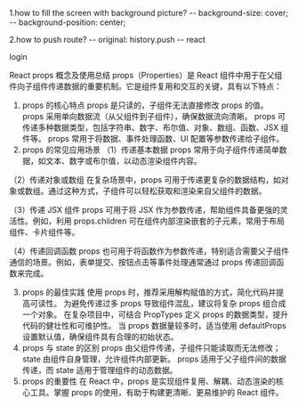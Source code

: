 1.how to fill the screen with background picture?
--  background-size: cover;
--  background-position: center;

2.how to push route?
-- original:
    history.push
-- react
    <Link to=""></Link>
    <Route></Route>



login


React props 概念及使用总结
props（Properties）是 React 组件中用于在父组件向子组件传递数据的重要机制。它是组件复用和交互的关键，具有以下特点：

1. props 的核心特点
props 是只读的，子组件无法直接修改 props 的值。
props 采用单向数据流（从父组件到子组件），确保数据流向清晰。
props 可传递多种数据类型，包括字符串、数字、布尔值、对象、数组、函数、JSX 组件等。
props 常用于将数据、事件处理函数、UI 配置等参数传递给子组件。
2. props 的常见应用场景
（1）传递基本数据
props 常用于向子组件传递简单数据，如文本、数字或布尔值，以动态渲染组件内容。

（2）传递对象或数组
在复杂场景中，props 可用于传递更复杂的数据结构，如对象或数组。通过这种方式，子组件可以轻松获取和渲染来自父组件的数据。

（3）传递 JSX 组件
props 可用于将 JSX 作为参数传递，帮助组件具备更强的灵活性。例如，利用 props.children 可在组件内部渲染嵌套的子元素，常用于布局组件、卡片组件等。

（4）传递回调函数
props 也可用于将函数作为参数传递，特别适合需要父子组件通信的场景。例如，表单提交、按钮点击等事件处理通常通过 props 传递回调函数来完成。

3. props 的最佳实践
使用 props 时，推荐采用解构赋值的方式，简化代码并提高可读性。
为避免传递过多 props 导致组件混乱，建议将复杂 props 组合成一个对象。
在复杂项目中，可结合 PropTypes 定义 props 的数据类型，提升代码的健壮性和可维护性。
当 props 数据量较多时，适当使用 defaultProps 设置默认值，确保组件具有合理的初始状态。
4. props 与 state 的区别
props 由父组件传递，子组件只能读取而无法修改；
state 由组件自身管理，允许组件内部更新。
props 适用于父子组件间的数据传递，而 state 适用于管理组件的动态数据。
5. props 的重要性
在 React 中，props 是实现组件复用、解耦、动态渲染的核心工具。掌握 props 的使用，有助于构建更清晰、更易维护的 React 组件。